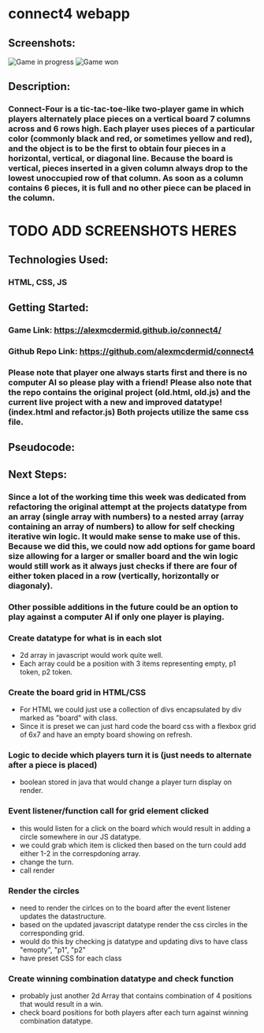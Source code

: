 # connect4 webapp
## Screenshots:
![Game in progress](../main/connect4/example1.png)
![Game won](../main/connect4/example2.png)
## Description:
### Connect-Four is a tic-tac-toe-like two-player game in which players alternately place pieces on a vertical board 7 columns across and 6 rows high. Each player uses pieces of a particular color (commonly black and red, or sometimes yellow and red), and the object is to be the first to obtain four pieces in a horizontal, vertical, or diagonal line. Because the board is vertical, pieces inserted in a given column always drop to the lowest unoccupied row of that column. As soon as a column contains 6 pieces, it is full and no other piece can be placed in the column.
# TODO ADD SCREENSHOTS HERES
## Technologies Used:
### HTML, CSS, JS
## Getting Started:
### Game Link: https://alexmcdermid.github.io/connect4/
### Github Repo Link: https://github.com/alexmcdermid/connect4
### Please note that player one always starts first and there is no computer AI so please play with a friend! Please also note that the repo contains the original project (old.html, old.js) and the current live project with a new and improved datatype! (index.html and refactor.js) Both projects utilize the same css file. 
## Pseudocode:
## Next Steps:
### Since a lot of the working time this week was dedicated from refactoring the original attempt at the projects datatype from an array (single array with numbers) to a nested array (array containing an array of numbers) to allow for self checking iterative win logic. It would make sense to make use of this. Because we did this, we could now add options for game board size allowing for a larger or smaller board and the win logic would still work as it always just checks if there are four of either token placed in a row (vertically, horizontally or diagonaly).
### Other possible additions in the future could be an option to play against a computer AI if only one player is playing. 
### Create datatype for what is in each slot
* 2d array in javascript would work quite well. 
* Each array could be a position with 3 items representing empty, p1 token, p2 token.
### Create the board grid in HTML/CSS
* For HTML we could just use a collection of divs encapsulated by div marked as "board" with class. 
* Since it is preset we can just hard code the board css with a flexbox grid of 6x7 and have an empty board showing on refresh. 
### Logic to decide which players turn it is (just needs to alternate after a piece is placed)
* boolean stored in java that would change a player turn display on render.
### Event listener/function call for grid element clicked
* this would listen for a click on the board which would result in adding a circle somewhere in our JS datatype.
* we could grab which item is clicked then based on the turn could add either 1-2 in the correspdoning array.
* change the turn.
* call render
### Render the circles
* need to render the cirlces on to the board after the event listener updates the datastructure.
* based on the updated javascript datatype render the css circles in the corresponding grid.
* would do this by checking js datatype and updating divs to have class "emopty", "p1", "p2"
* have preset CSS for each class 
### Create winning combination datatype and check function
* probably just another 2d Array that contains combination of 4 positions that would result in a win.
* check board positions for both players after each turn against winning combination datatype.
